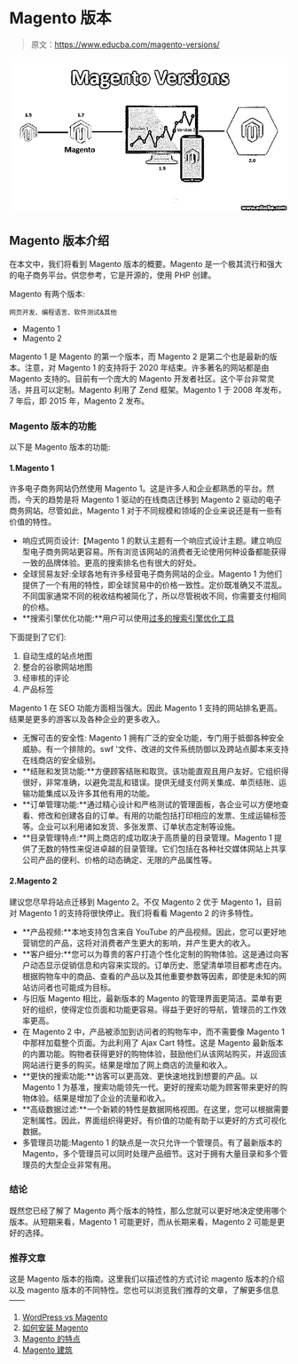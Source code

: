 # Magento 版本

> 原文：<https://www.educba.com/magento-versions/>

![Magento Versions](img/7efbd8ec50cc611b4f96c7e255805b86.png)



## Magento 版本介绍

在本文中，我们将看到 Magento 版本的概要。Magento 是一个极其流行和强大的电子商务平台。供您参考，它是开源的，使用 PHP 创建。

Magento 有两个版本:

<small>网页开发、编程语言、软件测试&其他</small>

*   Magento 1
*   Magento 2

Magento 1 是 Magento 的第一个版本，而 Magento 2 是第二个也是最新的版本。注意，对 Magento 1 的支持将于 2020 年结束。许多著名的网站都是由 Magento 支持的。目前有一个庞大的 Magento 开发者社区。这个平台非常灵活，并且可以定制。Magento 利用了 Zend 框架。Magento 1 于 2008 年发布，7 年后，即 2015 年，Magento 2 发布。

### Magento 版本的功能

以下是 Magento 版本的功能:

#### 1.Magento 1

许多电子商务网站仍然使用 Magento 1。这是许多人和企业都熟悉的平台。然而，今天的趋势是将 Magento 1 驱动的在线商店迁移到 Magento 2 驱动的电子商务网站。尽管如此，Magento 1 对于不同规模和领域的企业来说还是有一些有价值的特性。

*   响应式网页设计:【Magento 1 的默认主题有一个响应式设计主题。建立响应型电子商务网站更容易。所有浏览该网站的消费者无论使用何种设备都能获得一致的品牌体验。更高的搜索排名也有很大的好处。
*   全球贸易友好:全球各地有许多经营电子商务网站的企业。Magento 1 为他们提供了一个有用的特性，即全球贸易中的价格一致性。定价既准确又不混乱。不同国家通常不同的税收结构被简化了，所以尽管税收不同，你需要支付相同的价格。
*   **搜索引擎优化功能:**用户可以使用[过多的搜索引擎优化工具](https://www.educba.com/seo-tools/)

下面提到了它们:

1.  自动生成的站点地图
2.  整合的谷歌网站地图
3.  经审核的评论
4.  产品标签

Magento 1 在 SEO 功能方面相当强大。因此 Magento 1 支持的网站排名更高。结果是更多的游客以及各种企业的更多收入。

*   无懈可击的安全性: Magento 1 拥有广泛的安全功能，专门用于抵御各种安全威胁。有一个排除的。swf '文件、改进的文件系统防御以及跨站点脚本来支持在线商店的安全级别。
*   **结账和发货功能:**方便顾客结账和取货。该功能直观且用户友好。它组织得很好，非常准确，以避免混乱和错误。提供无缝支付网关集成、单页结账、运输功能集成以及许多其他有用的功能。
*   **订单管理功能:**通过精心设计和严格测试的管理面板，各企业可以方便地查看、修改和创建各自的订单。有用的功能包括打印相应的发票、生成运输标签等。企业可以利用诸如发货、多张发票、订单状态定制等设施。
*   **目录管理特点:**网上商店的成功取决于高质量的目录管理。Magento 1 提供了无数的特性来促进卓越的目录管理。它们包括在各种社交媒体网站上共享公司产品的便利、价格的动态确定、无限的产品属性等。

#### 2.Magento 2

建议您尽早将站点迁移到 Magento 2。不仅 Magento 2 优于 Magento 1，目前对 Magento 1 的支持将很快停止。我们将看看 Magento 2 的许多特性。

*   **产品视频:**本地支持包含来自 YouTube 的产品视频。因此，您可以更好地营销您的产品，这将对消费者产生更大的影响，并产生更大的收入。
*   **客户细分:**您可以为尊贵的客户打造个性化定制的购物体验。这是通过向客户动态显示促销信息和内容来实现的。订单历史、愿望清单项目都考虑在内。根据购物车中的商品、查看的产品以及其他重要参数等因素，即使是未知的网站访问者也可能成为目标。
*   与旧版 Magento 相比，最新版本的 Magento 的管理界面更简洁。菜单有更好的组织，使得定位页面和功能更容易。得益于更好的导航，管理员的工作效率更高。
*   在 Magento 2 中，产品被添加到访问者的购物车中，而不需要像 Magento 1 中那样加载整个页面。为此利用了 Ajax Cart 特性。这是 Magento 最新版本的内置功能。购物者获得更好的购物体验，鼓励他们从该网站购买，并返回该网站进行更多的购买。结果是增加了网上商店的流量和收入。
*   **更快的搜索功能:**访客可以更高效、更快速地找到想要的产品。以 Magento 1 为基准，搜索功能领先一代。更好的搜索功能为顾客带来更好的购物体验。结果是增加了企业的流量和收入。
*   **高级数据过滤:**一个新颖的特性是数据网格视图。在这里，您可以根据需要定制属性。因此，界面组织得更好。有价值的功能有助于以更好的方式可视化数据。
*   多管理员功能:Magento 1 的缺点是一次只允许一个管理员。有了最新版本的 Magento，多个管理员可以同时处理产品细节。这对于拥有大量目录和多个管理员的大型企业非常有用。

### 结论

既然您已经了解了 Magento 两个版本的特性，那么您就可以更好地决定使用哪个版本。从短期来看，Magento 1 可能更好，而从长期来看，Magento 2 可能是更好的选择。

### 推荐文章

这是 Magento 版本的指南。这里我们以描述性的方式讨论 magento 版本的介绍以及 magento 版本的不同特性。您也可以浏览我们推荐的文章，了解更多信息——

1.  [WordPress vs Magento](https://www.educba.com/wordpress-vs-magento/)
2.  [如何安装 Magento](https://www.educba.com/install-magento/)
3.  [Magento 的特点](https://www.educba.com/features-of-magento/)
4.  [Magento 建筑](https://www.educba.com/magento-architecture/)





